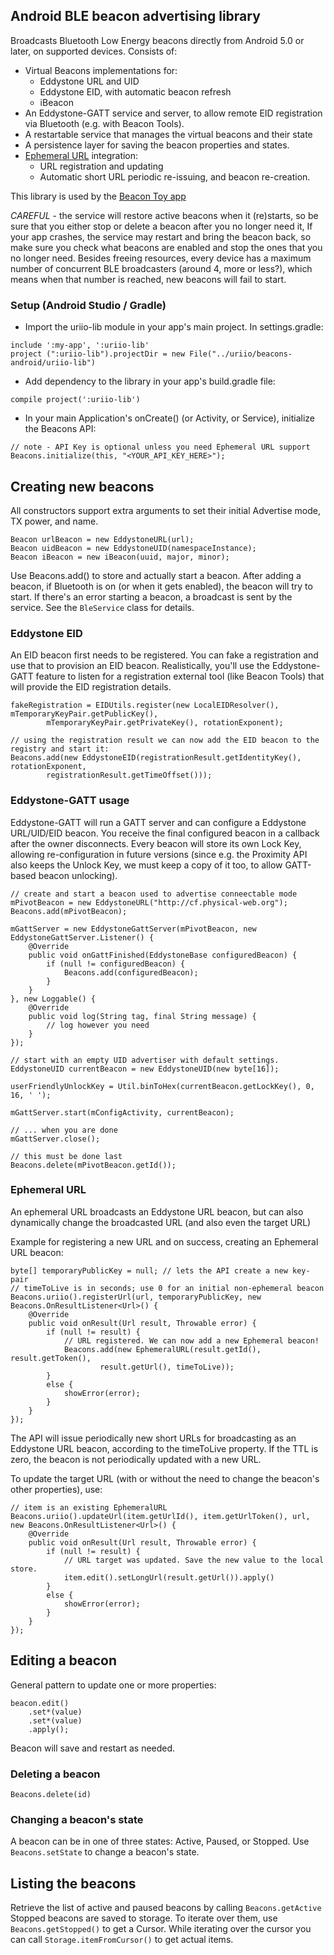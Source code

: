 ## Android BLE beacon advertising library

Broadcasts Bluetooth Low Energy beacons directly from Android 5.0 or later, on supported devices. Consists of:

- Virtual Beacons implementations for:
    * Eddystone URL and UID
    * Eddystone EID, with automatic beacon refresh
    * iBeacon
- An Eddystone-GATT service and server, to allow remote EID registration via Bluetooth (e.g. with Beacon Tools).
- A restartable service that manages the virtual beacons and their state
- A persistence layer for saving the beacon properties and states.
- [Ephemeral URL](https://github.com/uriio/ephemeral-api) integration:
  * URL registration and updating
  * Automatic short URL periodic re-issuing, and beacon re-creation.

This library is used by the [Beacon Toy app](https://play.google.com/store/apps/details?id=com.uriio)

*CAREFUL* - the service will restore active beacons when it (re)starts, so be sure that you either stop or delete a beacon after you no longer need it, If your app crashes, the service may restart and bring the beacon back, so make sure you check what beacons are enabled and stop the ones that you no longer need. Besides freeing resources, every device has a maximum number of concurrent BLE broadcasters (around 4, more or less?), which means when that number is reached, new beacons will fail to start.

### Setup (Android Studio / Gradle)
* Import the uriio-lib module in your app's main project. In settings.gradle:
```
include ':my-app', ':uriio-lib'
project (":uriio-lib").projectDir = new File("../uriio/beacons-android/uriio-lib")
```
* Add dependency to the library in your app's build.gradle file:

```
compile project(':uriio-lib')
```

* In your main Application's onCreate() (or Activity, or Service), initialize the Beacons API:

```
// note - API Key is optional unless you need Ephemeral URL support
Beacons.initialize(this, "<YOUR_API_KEY_HERE>");
```

## Creating new beacons

All constructors support extra arguments to set their initial Advertise mode, TX power, and name.

```
Beacon urlBeacon = new EddystoneURL(url);
Beacon uidBeacon = new EddystoneUID(namespaceInstance);
Beacon iBeacon = new iBeacon(uuid, major, minor);
```

Use Beacons.add() to store and actually start a beacon.
After adding a beacon, if Bluetooth is on (or when it gets enabled), the beacon will try to start.
If there's an error starting a beacon, a broadcast is sent by the service. See the ```BleService``` class for details.

### Eddystone EID

An EID beacon first needs to be registered. You can fake a registration and use that to provision an EID beacon.
Realistically, you'll use the Eddystone-GATT feature to listen for a registration external tool (like Beacon Tools) that will provide the
EID registration details.
```
fakeRegistration = EIDUtils.register(new LocalEIDResolver(), mTemporaryKeyPair.getPublicKey(),
        mTemporaryKeyPair.getPrivateKey(), rotationExponent);

// using the registration result we can now add the EID beacon to the registry and start it:
Beacons.add(new EddystoneEID(registrationResult.getIdentityKey(), rotationExponent,
        registrationResult.getTimeOffset()));
```

### Eddystone-GATT usage

Eddystone-GATT will run a GATT server and can configure a Eddystone URL/UID/EID beacon.
You receive the final configured beacon in a callback after the owner disconnects.
Every beacon will store its own Lock Key, allowing re-configuration in future versions (since e.g. the Proximity API also keeps the Unlock Key, we must
keep a copy of it too, to allow GATT-based beacon unlocking).

```
// create and start a beacon used to advertise conneectable mode
mPivotBeacon = new EddystoneURL("http://cf.physical-web.org");
Beacons.add(mPivotBeacon);

mGattServer = new EddystoneGattServer(mPivotBeacon, new EddystoneGattServer.Listener() {
    @Override
    public void onGattFinished(EddystoneBase configuredBeacon) {
        if (null != configuredBeacon) {
            Beacons.add(configuredBeacon);
        }
    }
}, new Loggable() {
    @Override
    public void log(String tag, final String message) {
        // log however you need
    }
});

// start with an empty UID advertiser with default settings.
EddystoneUID currentBeacon = new EddystoneUID(new byte[16]);

userFriendlyUnlockKey = Util.binToHex(currentBeacon.getLockKey(), 0, 16, ' ');

mGattServer.start(mConfigActivity, currentBeacon);

// ... when you are done
mGattServer.close();

// this must be done last
Beacons.delete(mPivotBeacon.getId());
```

### Ephemeral URL

An ephemeral URL broadcasts an Eddystone URL beacon, but can also dynamically change the broadcasted URL (and also even the target URL)

Example for registering a new URL and on success, creating an Ephemeral URL beacon:

```
byte[] temporaryPublicKey = null; // lets the API create a new key-pair
// timeToLive is in seconds; use 0 for an initial non-ephemeral beacon
Beacons.uriio().registerUrl(url, temporaryPublicKey, new Beacons.OnResultListener<Url>() {
    @Override
    public void onResult(Url result, Throwable error) {
        if (null != result) {
            // URL registered. We can now add a new Ephemeral beacon!
            Beacons.add(new EphemeralURL(result.getId(), result.getToken(),
                    result.getUrl(), timeToLive));
        }
        else {
            showError(error);
        }
    }
});
```

The API will issue periodically new short URLs for broadcasting as an Eddystone URL beacon, according to the
timeToLive property. If the TTL is zero, the beacon is not periodically updated with a new URL.

To update the target URL (with or without the need to change the beacon's other properties), use:
```
// item is an existing EphemeralURL
Beacons.uriio().updateUrl(item.getUrlId(), item.getUrlToken(), url, new Beacons.OnResultListener<Url>() {
    @Override
    public void onResult(Url result, Throwable error) {
        if (null != result) {
            // URL target was updated. Save the new value to the local store. 
            item.edit().setLongUrl(result.getUrl()).apply()
        }
        else {
            showError(error);
        }
    }
});
```

## Editing a beacon
General pattern to update one or more properties:

```
beacon.edit()
    .set*(value)
    .set*(value)
    .apply();
```

Beacon will save and restart as needed.


### Deleting a beacon

```
Beacons.delete(id)
```

### Changing a beacon's state
A beacon can be in one of three states: Active, Paused, or Stopped. Use ```Beacons.setState``` to change a beacon's state.

## Listing the beacons
Retrieve the list of active and paused beacons by calling ```Beacons.getActive```
Stopped beacons are saved to storage. To iterate over them, use ```Beacons.getStopped()``` to get a Cursor.
While iterating over the cursor you can call ```Storage.itemFromCursor()``` to get actual items. 
